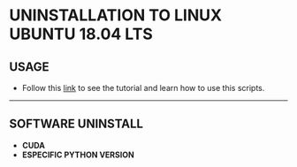# **UNINSTALLATION TO LINUX UBUNTU 18.04 LTS**

## **USAGE**
- Follow this [link](https://github.com/brain-facens/Documentation/tree/main/Infrastructure/Setup) to see the tutorial and learn how to use this scripts.

-------------------------------------
## **SOFTWARE UNINSTALL**
- **CUDA**
    <br>
- **ESPECIFIC PYTHON VERSION**
    <br>